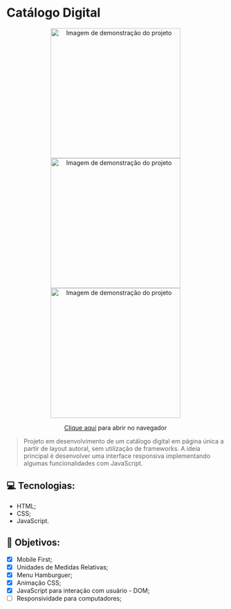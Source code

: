 #  Catálogo Digital 

<div align="center">
  <div>
<img src="https://github.com/falcaomm/catalogo-digital/assets/108558119/456311b3-96f9-43da-9351-4036d21795fe" alt="Imagem de demonstração do projeto" height="300">
<img src="https://github.com/falcaomm/catalogo-digital/assets/108558119/b04f494f-c080-43b0-8903-331b18319b5c" alt="Imagem de demonstração do projeto" height="300">
<img src="https://github.com/falcaomm/catalogo-digital/assets/108558119/1fa0f109-2e5c-4e56-9786-8fd60f7a2033" alt="Imagem de demonstração do projeto" height="300">
  </div>
<p><a href="https://catalogo-digital.netlify.app/">Clique aqui</a> para abrir no navegador<p/>
</div>

> Projeto em desenvolvimento de um catálogo digital em página única a partir de layout autoral, sem utilização de frameworks.
> A ideia principal é desenvolver uma interface responsiva implementando algumas funcionalidades com JavaScript. 

## 💻 Tecnologias: 
* HTML;
* CSS;
* JavaScript.

## 📝 Objetivos:
- [x] Mobile First;
- [x] Unidades de Medidas Relativas;
- [x] Menu Hamburguer;
- [x] Animação CSS;
- [x] JavaScript para interação com usuário - DOM;
- [ ] Responsividade para computadores;
